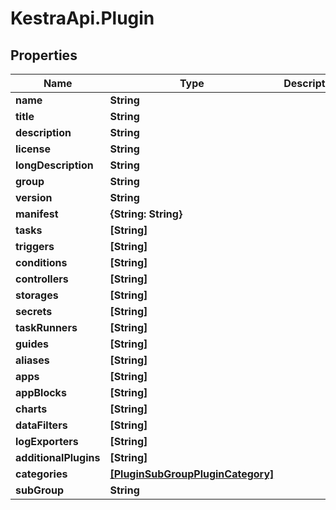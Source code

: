 # KestraApi.Plugin

## Properties

Name | Type | Description | Notes
------------ | ------------- | ------------- | -------------
**name** | **String** |  | [optional] 
**title** | **String** |  | [optional] 
**description** | **String** |  | [optional] 
**license** | **String** |  | [optional] 
**longDescription** | **String** |  | [optional] 
**group** | **String** |  | [optional] 
**version** | **String** |  | [optional] 
**manifest** | **{String: String}** |  | [optional] 
**tasks** | **[String]** |  | [optional] 
**triggers** | **[String]** |  | [optional] 
**conditions** | **[String]** |  | [optional] 
**controllers** | **[String]** |  | [optional] 
**storages** | **[String]** |  | [optional] 
**secrets** | **[String]** |  | [optional] 
**taskRunners** | **[String]** |  | [optional] 
**guides** | **[String]** |  | [optional] 
**aliases** | **[String]** |  | [optional] 
**apps** | **[String]** |  | [optional] 
**appBlocks** | **[String]** |  | [optional] 
**charts** | **[String]** |  | [optional] 
**dataFilters** | **[String]** |  | [optional] 
**logExporters** | **[String]** |  | [optional] 
**additionalPlugins** | **[String]** |  | [optional] 
**categories** | [**[PluginSubGroupPluginCategory]**](PluginSubGroupPluginCategory.md) |  | [optional] 
**subGroup** | **String** |  | [optional] 


